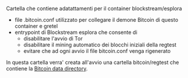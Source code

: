 Cartella che contiene adatattamenti per il container blockstream/esplora
* file .bitcoin.conf utilizzato per collegare il demone Bitcoin di questo container e gretel
* entrypoint di Blockstream esplora che consente di
    * disabilitare l'avvio di Tor
    * disabilitare il mining automatico dei blocchi iniziali della regtest
    * evitare che ad ogni avvio il file bitcoin.conf venga rigenerato

In questa cartella verra' creata all'avvio una cartella bitcoin/regtest che contiene la [Bitcoin data directory](https://en.bitcoin.it/wiki/Data_directory).
